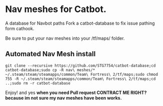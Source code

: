 # Nav meshes for Catbot.
A database for Navbot paths Fork a catbot-database to fix issue pathing form cathook.

Be sure to put your nav meshes into your /tf/maps/ folder.

## Automated Nav Mesh install
```git clone --recursive https://github.com/STG7754/catbot-database;cd catbot-database;sudo cp -R nav\ meshes/* ~/.steam/steam/steamapps/common/Team\ Fortress\ 2/tf/maps;sudo chmod 755 -R ~/.steam/steam/steamapps/common/Team\ Fortress\ 2/tf/maps;cd ..;sudo rm -r catbot-database```

Enjoy!
 and yes **when you need Pull request CONTRACT ME RIGHT? because im not sure my nav meshes have been works.**
